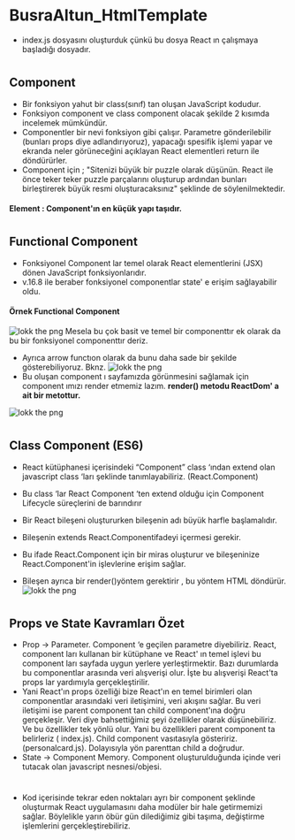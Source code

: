 # BusraAltun_HtmlTemplate
* index.js dosyasını oluşturduk çünkü bu dosya React ın çalışmaya başladığı dosyadır.
#
## Component

* Bir fonksiyon yahut bir class(sınıf) tan oluşan JavaScript kodudur.
* Fonksiyon component ve class component olacak şekilde 2 kısımda incelemek mümkündür.
* Componentler bir nevi fonksiyon gibi çalışır. Parametre gönderilebilir (bunları props diye adlandırıyoruz), yapacağı spesifik işlemi yapar ve ekranda neler görüneceğini açıklayan React elementleri return ile döndürürler.
* Component için ; "Sitenizi büyük bir puzzle olarak düşünün. React ile önce teker teker puzzle parçalarını oluşturup ardından bunları birleştirerek büyük resmi oluşturacaksınız" şeklinde de söylenilmektedir.

#### Element : Component'ın en küçük yapı taşıdır.
#
## Functional Component
* Fonksiyonel Component lar temel olarak React elementlerini (JSX) dönen JavaScript fonksiyonlarıdır.
* v.16.8 ile beraber fonksiyonel componentlar state' e erişim sağlayabilir oldu.
#### Örnek Functional Component 
![lokk the png](/images/5.PNG)
Mesela bu çok basit ve temel bir componenttır ek olarak da bu bir fonksiyonel componenttır deriz.
* Ayrıca arrow functıon olarak da bunu daha sade bir şekilde gösterebiliyoruz. Bknz.
![lokk the png](/images/8.PNG)
* Bu oluşan component ı sayfamızda görünmesini sağlamak için component ımızı render etmemiz lazım. **render() metodu ReactDom' a ait bir metottur.**

![lokk the png](/images/6.PNG)
#
## Class Component (ES6)
* React kütüphanesi içerisindeki “Component” class ‘ından extend olan javascript class ‘ları şeklinde tanımlayabiliriz. (React.Component)
*  Bu class ‘lar React Component ‘ten extend olduğu için Component Lifecycle süreçlerini de barındırır
* Bir React bileşeni oluştururken bileşenin adı büyük harfle başlamalıdır.

* Bileşenin extends React.Componentifadeyi içermesi gerekir. 
* Bu ifade React.Component için bir miras oluşturur ve bileşeninize 
React.Component'in işlevlerine erişim sağlar.
* Bileşen ayrıca bir render()yöntem gerektirir , bu yöntem HTML döndürür.
![lokk the png](/images/7.PNG)
#
## Props ve State Kavramları Özet
* Prop -> Parameter. Component ‘e geçilen parametre diyebiliriz. React, component ları kullanan bir kütüphane ve React' ın temel işlevi bu component ları sayfada uygun yerlere yerleştirmektir. Bazı durumlarda bu componentlar arasında veri alışverişi olur. İşte bu alışverişi React'ta props lar yardımıyla gerçekleştirilir. 
* Yani React'ın props özelliği bize React'ın en temel birimleri olan componentlar arasındaki veri iletişimini, veri akışını sağlar. Bu veri iletişimi ise parent component tan child component'ına doğru gerçekleşir. Veri diye bahsettiğimiz şeyi özellikler olarak düşünebiliriz. Ve bu özellikler tek yönlü olur. Yani bu özellikleri parent component ta belirleriz ( index.js). Child component vasıtasıyla gösteririz. (personalcard.js). Dolayısıyla yön parenttan child a doğrudur.
* State -> Component Memory. Component oluşturulduğunda içinde veri tutacak olan javascript nesnesi/objesi.
#
#
* Kod içerisinde tekrar eden noktaları ayrı bir component şeklinde oluşturmak React uygulamasını daha modüler bir hale getirmemizi sağlar. Böylelikle yarın öbür gün dilediğimiz gibi taşıma, değiştirme işlemlerini gerçekleştirebiliriz.